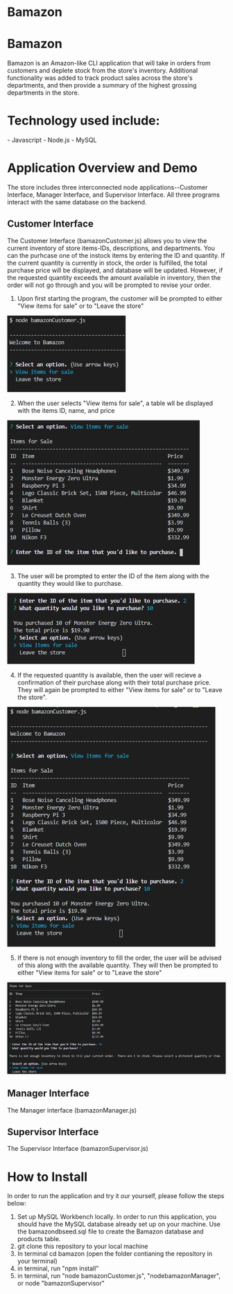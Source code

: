 # Bamazon

<h1> Bamazon</h1>
Bamazon is an Amazon-like CLI application that will take in orders from customers and deplete stock from the store's inventory.  Additional functionality was added to track product sales across the store's departments, and then provide a summary of the highest grossing departments in the store.

<h1>Technology used include:</h1>
- Javascript
- Node.js
- MySQL

<h1>Application Overview and Demo</h1>
The store includes three interconnected node applications--Customer Interface, Manager Interface, and Supervisor Interface.  All three programs interact with the same database on the backend.

<h2>Customer Interface</h2>
The Customer Interface (bamazonCustomer.js) allows you to view the current inventory of store items-IDs, descriptions, and departments.  You can the purhcase one of the instock items by entering the ID and quantity.  If the current quantity is currently in stock, the order is fulfilled, the total purchase price will be displayed, and database will be updated.  However, if the requested quantity exceeds the amount available in inventory, then the order will not go through and you will be prompted to revise your order.  

1) Upon first starting the program, the customer will be prompted to either "View items for sale" or to "Leave the store"

![1](images/1.JPG)

2) When the user selects "View items for sale", a table wll be displayed with the items ID, name, and price

![2](images/2.JPG)

3) The user will be prompted to enter the ID of the item along with the quantity they would like to purchase.  

![3](images/3.JPG)

4) If the requested quantity is available, then the user will recieve a confirmation of their purchase along with their total purchase price.  They will again be prompted to either "View items for sale" or to "Leave the store".

![4](images/4.JPG)

5) If there is not enough inventory to fill the order, the user will be advised of this along with the available quantity.  They will then be prompted to either "View items for sale" or to "Leave the store"

![5](images/5.JPG)

<h2>Manager Interface</h2>
The Manager interface (bamazonManager.js)

<h2>Supervisor Interface</h2>
The Supervisor Interface (bamazonSupervisor.js)



<h1>How to Install</h1>

In order to run the application and try it our yourself, please follow the steps below:

1) Set up MySQL Workbench locally.  In order to run this application, you should have the MySQL database already set up on your machine. Use the bamazondbseed.sql file to create the Bamazon database and products table. 
2) git clone this repository to your local machine 
3) In terminal cd bamazon (open the folder contianing the repository in your terminal)
4) in terminal, run "npm install"
5) in terminal, run "node bamazonCustomer.js", "nodebamazonManager", or node "bamazonSupervisor"



